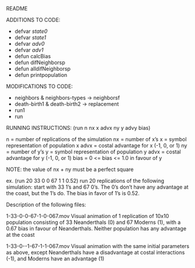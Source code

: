 README

ADDITIONS TO CODE:
- defvar *state0*
- defvar *state1*
- defvar *adv0*
- defvar *adv1*
- defun calcBias
- defun difNeighborsp
- defun alldifNeighborsp
- defun printpopulation

MODIFICATIONS TO CODE: 
- neighbors & neighbors-types -> neighborsf
- death-birth1 & death-birth2 -> replacement
- run1
- run

RUNNING INSTRUCTIONS:
(run n nx x advx ny y advy bias)

n = number of replications of the simulation
nx = number of x’s
x = symbol representation of population x
advx = costal advantage for x (-1, 0, or 1)
ny = number of y’s
y = symbol representation of population y
advx = costal advantage for y (-1, 0, or 1)
bias = 0 <= bias <= 1.0 in favour of y

NOTE: the value of nx + ny must be a perfect square

ex. (run 20 33 0 0 67 1 1 0.52)
run 20 replications of the following simulation:
start with 33 1’s and 67 0’s. The 0’s don’t have any advantage at the coast, but the 1’s do. The bias in favor of 1’s is 0.52.

Description of the following files:

1-33-0-0-67-1-0-067.mov
	Visual animation of 1 replication of 10x10 population consisting of 33 Neanderthals (0) and 67 Moderns (1), with a 0.67 bias in favour of Neanderthals. Neither population has any advantage at the coast

1-33-0--1-67-1-1-067.mov
	Visual animation with the same initial parameters as above, except Neanderthals have a disadvantage at costal interactions (-1), and Moderns have an advantage (1)



